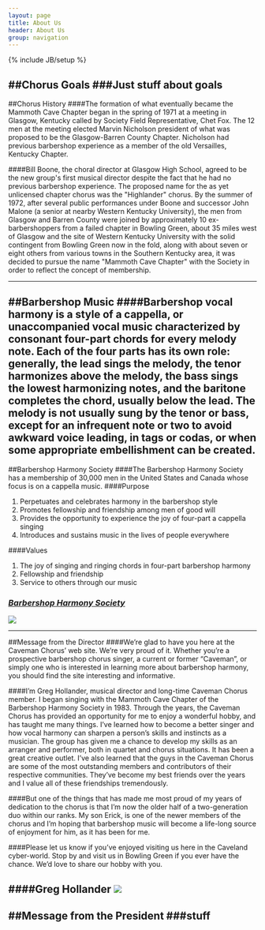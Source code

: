 ```yaml
---
layout: page
title: About Us 
header: About Us
group: navigation
---
```

{% include JB/setup %}

##Chorus Goals
###Just stuff about goals
---
##Chorus History
####The formation of what eventually became the Mammoth Cave Chapter began in the spring of 1971 at a meeting in Glasgow, Kentucky called by Society Field Representative, Chet Fox. The 12 men at the meeting elected Marvin Nicholson president of what was proposed to be the Glasgow-Barren County Chapter. Nicholson had previous barbershop experience as a member of the old Versailles, Kentucky Chapter.

 <p></p>

####Bill Boone, the choral director at Glasgow High School, agreed to be the new group's first musical director despite the fact that he had no previous barbershop experience. The proposed name for the as yet unlicensed chapter chorus was the "Highlander" chorus. By the summer of 1972, after several public performances under Boone and successor John Malone (a senior at nearby Western Kentucky University), the men from Glasgow and Barren County were joined by approximately 10 ex-barbershoppers from a failed chapter in Bowling Green, about 35 miles west of Glasgow and the site of Western Kentucky University with the solid contingent from Bowling Green now in the fold, along with about seven or eight others from various towns in the Southern Kentucky area, it was decided to pursue the name "Mammoth Cave Chapter" with the Society in order to reflect the concept of membership.


---
##Barbershop Music
####Barbershop vocal harmony is a style of a cappella, or unaccompanied vocal music characterized by consonant four-part chords for every melody note. Each of the four parts has its own role: generally, the lead sings the melody, the tenor harmonizes above the melody, the bass sings the lowest harmonizing notes, and the baritone completes the chord, usually below the lead. The melody is not usually sung by the tenor or bass, except for an infrequent note or two to avoid awkward voice leading, in tags or codas, or when some appropriate embellishment can be created. 
---
##Barbershop Harmony Society
####The Barbershop Harmony Society has a membership of 30,000 men in the United States and Canada whose focus is on a cappella music.
####Purpose

1. Perpetuates and celebrates harmony in the barbershop style
2. Promotes fellowship and friendship among men of good will
3. Provides the opportunity to experience the joy of four-part a cappella singing
4. Introduces and sustains music in the lives of people everywhere

####Values

1. The joy of singing and ringing chords in four-part barbershop harmony
2. Fellowship and friendship
3. Service to others through our music

### [_Barbershop Harmony Society_](barbershop.org)
![](http://www.barbershop.org/templates/mocha/images/logos/bhs_logo.png)

---
##Message from the Director
####We’re glad to have you here at the Caveman Chorus’ web site.  We’re very proud of it.  Whether you’re a prospective barbershop chorus singer, a current or former “Caveman”, or simply one who is interested in learning more about barbershop harmony, you should find the site interesting and informative.

<p></p>

####I’m Greg Hollander, musical director and long-time Caveman Chorus member.  I began singing with the Mammoth Cave Chapter of the Barbershop Harmony Society in 1983.  Through the years, the Caveman Chorus has provided an opportunity for me to enjoy a wonderful hobby, and has taught me many things.  I’ve learned how to become a better singer and how vocal harmony can sharpen a person’s skills and instincts as a musician.  The group has given me a chance to develop my skills as an arranger and performer, both in quartet and chorus situations.  It has been a great creative outlet.  I’ve also learned that the guys in the Caveman Chorus are some of the most outstanding members and contributors of their respective communities.  They’ve become my best friends over the years and I value all of these friendships tremendously.

<p></p>

####But one of the things that has made me most proud of my years of dedication to the chorus is that I’m now the older half of a two-generation duo within our ranks.  My son Erick, is one of the newer members of the chorus and I’m hoping that barbershop music will become a life-long source of enjoyment for him, as it has been for me.  

<p></p>

####Please let us know if you’ve enjoyed visiting us here in the Caveland cyber-world.  Stop by and visit us in Bowling Green if you ever have the chance.  We’d love to share our hobby with you. 

<p></p>

####Greg Hollander
![](http://www.cavemanchorus.org/director.jpg)
---
##Message from the President
###stuff
---

